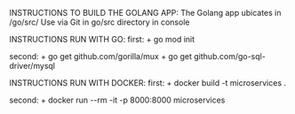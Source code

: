 INSTRUCTIONS TO BUILD THE GOLANG APP:
The Golang app ubicates in /go/src/
Use via Git in go/src directory in console

INSTRUCTIONS RUN WITH GO:
first: + go mod init

second: + go get github.com/gorilla/mux + go get github.com/go-sql-driver/mysql

INSTRUCTIONS RUN WITH DOCKER:
first: + docker build -t microservices .

second: + docker run --rm -it -p 8000:8000 microservices
